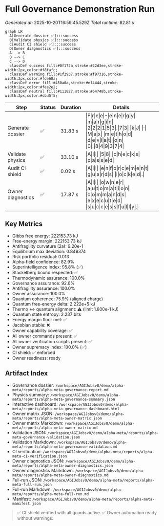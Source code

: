 # Full Governance Demonstration Run
*Generated at:* 2025-10-20T16:59:45.529Z
*Total runtime:* 82.81 s

```mermaid
graph LR
  A[Generate dossier ✅]:::success
  B[Validate physics ✅]:::success
  C[Audit CI shield ✅]:::success
  D[Owner diagnostics ✅]:::success
  A --> B
  B --> C
  C --> D
  classDef success fill:#0f172a,stroke:#22d3ee,stroke-width:2px,color:#f8fafc;
  classDef warning fill:#1f2937,stroke:#f97316,stroke-width:2px,color:#fde68a;
  classDef error fill:#450a0a,stroke:#ef4444,stroke-width:2px,color:#fee2e2;
  classDef neutral fill:#111827,stroke:#64748b,stroke-width:2px,color:#cbd5f5;
```

| Step | Status | Duration | Details |
| --- | --- | --- | --- |
| Generate dossier | ✅ | 31.83 s | \|F\|r\|e\|e\|-\|e\|n\|e\|r\|g\|y\| \|m\|a\|r\|g\|i\|n\| \|2\|2\|2\|1\|5\|3\|.\|7\|3\| \|k\|J\| \|·\| \|M\|a\|x\| \|m\|e\|t\|h\|o\|d\| \|d\|e\|v\|i\|a\|t\|i\|o\|n\| \|0\|.\|8\|4\|9\|3\|7\|4\| |
| Validate physics | ✅ | 33.10 s | \|A\|l\|l\| \|5\|8\| \|c\|h\|e\|c\|k\|s\| \|p\|a\|s\|s\|e\|d\| |
| Audit CI shield | ✅ | 0.02 s | \|A\|l\|l\| \|e\|n\|f\|o\|r\|c\|e\|m\|e\|n\|t\| \|g\|u\|a\|r\|d\|s\| \|l\|o\|c\|k\|e\|d\|.\| |
| Owner diagnostics | ✅ | 17.87 s | \|A\|l\|l\| \|o\|w\|n\|e\|r\| \|a\|u\|t\|o\|m\|a\|t\|i\|o\|n\| \|c\|o\|m\|m\|a\|n\|d\|s\| \|e\|x\|e\|c\|u\|t\|e\|d\| \|s\|u\|c\|c\|e\|s\|s\|f\|u\|l\|l\|y\|.\| |

## Key Metrics
- Gibbs free energy: 222153.73 kJ
- Free-energy margin: 222153.73 kJ
- Antifragility curvature (2a): 9.20e-1
- Equilibrium max deviation: 0.849374
- Risk portfolio residual: 0.013
- Alpha-field confidence: 82.9%
- Superintelligence index: 95.8% (✅)
- Stackelberg bound respected: ✅
- Thermodynamic assurance: 100.0%
- Governance assurance: 92.6%
- Antifragility assurance: 100.0%
- Owner assurance: 100.0%
- Quantum coherence: 75.9% (aligned charge)
- Quantum free-energy delta: 2.222e+5 kJ
- Thermo ↔ quantum alignment: ⚠️ (limit 1.800e-1 kJ)
- Quantum state entropy: 2.237 bits
- Energy margin floor met: ✅
- Jacobian stable: ❌
- Owner capability coverage: ✅
- All owner commands present: ✅
- All owner verification scripts present: ✅
- Owner supremacy index: 100.0% (✅)
- CI shield: ✅ enforced
- Owner readiness: ready

## Artifact Index
- Governance dossier: `/workspace/AGIJobsv0/demo/alpha-meta/reports/alpha-meta-governance-report.md`
- Physics summary: `/workspace/AGIJobsv0/demo/alpha-meta/reports/alpha-meta-governance-summary.json`
- Interactive dashboard: `/workspace/AGIJobsv0/demo/alpha-meta/reports/alpha-meta-governance-dashboard.html`
- Owner matrix JSON: `/workspace/AGIJobsv0/demo/alpha-meta/reports/alpha-meta-owner-matrix.json`
- Owner matrix Markdown: `/workspace/AGIJobsv0/demo/alpha-meta/reports/alpha-meta-owner-matrix.md`
- Validation JSON: `/workspace/AGIJobsv0/demo/alpha-meta/reports/alpha-meta-governance-validation.json`
- Validation Markdown: `/workspace/AGIJobsv0/demo/alpha-meta/reports/alpha-meta-governance-validation.md`
- CI verification: `/workspace/AGIJobsv0/demo/alpha-meta/reports/alpha-meta-ci-verification.json`
- Owner diagnostics JSON: `/workspace/AGIJobsv0/demo/alpha-meta/reports/alpha-meta-owner-diagnostics.json`
- Owner diagnostics Markdown: `/workspace/AGIJobsv0/demo/alpha-meta/reports/alpha-meta-owner-diagnostics.md`
- Full-run JSON: `/workspace/AGIJobsv0/demo/alpha-meta/reports/alpha-meta-full-run.json`
- Full-run Markdown: `/workspace/AGIJobsv0/demo/alpha-meta/reports/alpha-meta-full-run.md`
- Manifest: `/workspace/AGIJobsv0/demo/alpha-meta/reports/alpha-meta-manifest.json`

> ✅ CI shield verified with all guards active.
> ✅ Owner automation ready without warnings.